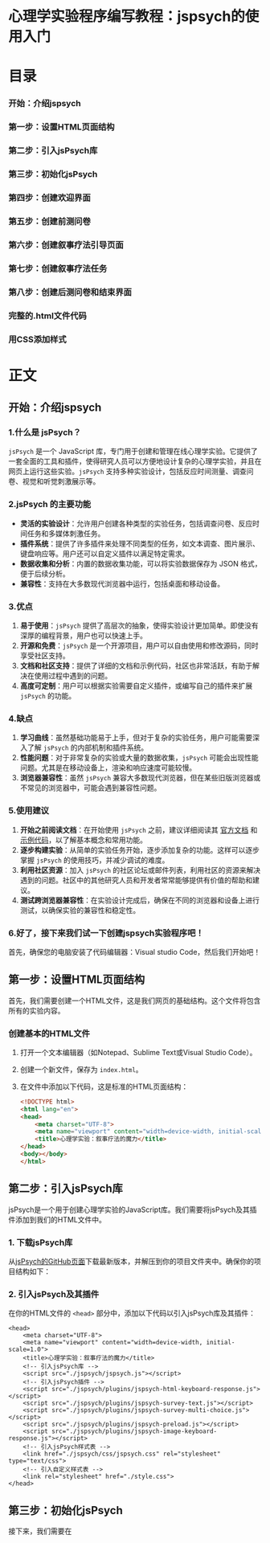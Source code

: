 # 心理学实验程序编写教程：jspsych的使用入门
# 目录

### 开始：介绍jspsych
### 第一步：设置HTML页面结构
### 第二步：引入jsPsych库
### 第三步：初始化jsPsych ##
### 第四步：创建欢迎界面 ##
### 第五步：创建前测问卷 ##
### 第六步：创建叙事疗法引导页面 ##
### 第七步：创建叙事疗法任务 ##
### 第八步：创建后测问卷和结束界面 ##
### 完整的.html文件代码 ##
### 用CSS添加样式 ###

# 正文
## 开始：介绍jspsych

### 1.什么是 jsPsych？

`jsPsych` 是一个 JavaScript 库，专门用于创建和管理在线心理学实验。它提供了一套全面的工具和插件，使得研究人员可以方便地设计复杂的心理学实验，并且在网页上运行这些实验。`jsPsych` 支持多种实验设计，包括反应时间测量、调查问卷、视觉和听觉刺激展示等。

### 2.jsPsych 的主要功能

- **灵活的实验设计**：允许用户创建各种类型的实验任务，包括调查问卷、反应时间任务和多媒体刺激任务。
- **插件系统**：提供了许多插件来处理不同类型的任务，如文本调查、图片展示、键盘响应等。用户还可以自定义插件以满足特定需求。
- **数据收集和分析**：内置的数据收集功能，可以将实验数据保存为 JSON 格式，便于后续分析。
- **兼容性**：支持在大多数现代浏览器中运行，包括桌面和移动设备。

### 3.优点

1. **易于使用**：`jsPsych` 提供了高层次的抽象，使得实验设计更加简单。即使没有深厚的编程背景，用户也可以快速上手。
2. **开源和免费**：`jsPsych` 是一个开源项目，用户可以自由使用和修改源码，同时享受社区支持。
3. **文档和社区支持**：提供了详细的文档和示例代码，社区也非常活跃，有助于解决在使用过程中遇到的问题。
4. **高度可定制**：用户可以根据实验需要自定义插件，或编写自己的插件来扩展 `jsPsych` 的功能。

### 4.缺点

1. **学习曲线**：虽然基础功能易于上手，但对于复杂的实验任务，用户可能需要深入了解 `jsPsych` 的内部机制和插件系统。
2. **性能问题**：对于非常复杂的实验或大量的数据收集，`jsPsych` 可能会出现性能问题。尤其是在移动设备上，渲染和响应速度可能较慢。
3. **浏览器兼容性**：虽然 `jsPsych` 兼容大多数现代浏览器，但在某些旧版浏览器或不常见的浏览器中，可能会遇到兼容性问题。

### 5.使用建议

1. **开始之前阅读文档**：在开始使用 `jsPsych` 之前，建议详细阅读其 [官方文档](https://www.jspsych.org/) 和 [示例代码](https://www.jspsych.org/examples/)，以了解基本概念和常用功能。
2. **逐步构建实验**：从简单的实验任务开始，逐步添加复杂的功能。这样可以逐步掌握 `jsPsych` 的使用技巧，并减少调试的难度。
3. **利用社区资源**：加入 `jsPsych` 的社区论坛或邮件列表，利用社区的资源来解决遇到的问题。社区中的其他研究人员和开发者常常能够提供有价值的帮助和建议。
4. **测试跨浏览器兼容性**：在实验设计完成后，确保在不同的浏览器和设备上进行测试，以确保实验的兼容性和稳定性。

### 6.好了，接下来我们试一下创建jspsych实验程序吧！

首先，确保您的电脑安装了代码编辑器：Visual studio Code，然后我们开始吧！

## 第一步：设置HTML页面结构

首先，我们需要创建一个HTML文件，这是我们网页的基础结构。这个文件将包含所有的实验内容。

### 创建基本的HTML文件

1. 打开一个文本编辑器（如Notepad、Sublime Text或Visual Studio Code）。
2. 创建一个新文件，保存为 `index.html`。
3. 在文件中添加以下代码，这是标准的HTML页面结构：

    ```html
    <!DOCTYPE html>
    <html lang="en">
    <head>
        <meta charset="UTF-8">
        <meta name="viewport" content="width=device-width, initial-scale=1.0">
        <title>心理学实验：叙事疗法的魔力</title>
    </head>
    <body></body>
    </html>
    ```
## 第二步：引入jsPsych库

jsPsych是一个用于创建心理学实验的JavaScript库。我们需要将jsPsych及其插件添加到我们的HTML文件中。

### 1. 下载jsPsych库

从[jsPsych的GitHub页面](https://github.com/jspsych/jsPsych)下载最新版本，并解压到你的项目文件夹中。确保你的项目结构如下：
### 2. 引入jsPsych及其插件

在你的HTML文件的 `<head>` 部分中，添加以下代码以引入jsPsych库及其插件：

```
<head>
    <meta charset="UTF-8">
    <meta name="viewport" content="width=device-width, initial-scale=1.0">
    <title>心理学实验：叙事疗法的魔力</title>
    <!-- 引入jsPsych库 -->
    <script src="./jspsych/jspsych.js"></script>
    <!-- 引入jsPsych插件 -->
    <script src="./jspsych/plugins/jspsych-html-keyboard-response.js"></script>
    <script src="./jspsych/plugins/jspsych-survey-text.js"></script>
    <script src="./jspsych/plugins/jspsych-survey-multi-choice.js"></script>
    <script src="./jspsych/plugins/jspsych-preload.js"></script>
    <script src="./jspsych/plugins/jspsych-image-keyboard-response.js"></script>
    <!-- 引入jsPsych样式表 -->
    <link href="./jspsych/css/jspsych.css" rel="stylesheet" type="text/css">
    <!-- 引入自定义样式表 -->
    <link rel="stylesheet" href="./style.css">
</head>
```
## 第三步：初始化jsPsych ##
接下来，我们需要在 <script> 标签中初始化jsPsych。这一步是在网页加载完毕后，准备好jsPsych运行所需的环境。

1. 初始化jsPsych
在HTML文件的 <body> 部分中，添加一个 <script> 标签，并在其中初始化jsPsych：
```
    <body></body>
    <script>
    const jsPsych = initJsPsych(); // 初始化jsPsych
    </script>
```
### 完整代码:
```
<!DOCTYPE html>
<html lang="en">
<head>
    <meta charset="UTF-8">
    <meta name="viewport" content="width=device-width, initial-scale=1.0">
    <title>心理学实验：叙事疗法的魔力</title><!-- 初始化html -->
    <script src="./jspsych/jspsych.js"></script>
    <script src="./jspsych/plugin-html-keyboard-response.js"></script>
    <script src="./jspsych/plugin-survey-text.js"></script>
    <script src="./jspsych/plugin-survey-multi-choice.js"></script>
    <script src="./jspsych/plugin-preload.js"></script>
    <script src="./jspsych/plugin-image-keyboard-response.js"></script><!-- 初始化jspsych -->
    <link href="./jspsych/jspsych.css" rel="stylesheet" type="text/css">
    <link rel="stylesheet" href="./style.css"> <!-- 初始化CSS文件 -->
</head>
<body></body>
<script>
     const jsPsych = initJsPsych();/* 初始化jsPsych */
</script>
```
代码解析：
- `<!DOCTYPE html>`声明文档类型为HTML5。
- `<html lang="en">`定义HTML文档的语言为英语。
- `<head>`包含文档的元数据（如文档标题和引用的CSS、JavaScript文件）。
- `<meta charset="UTF-8">`设置字符编码为UTF-8。
- `<meta name="viewport" content="width=device-width, initial-scale=1.0">`确保页面在不同设备上正常显示。
- `<title>`定义网页标题。
- `<script>`引入jsPsych库和相关插件。
- `<link>`引入jsPsych的CSS文件和自定义样式文件。
- `<body>`文档的主体内容。


## 第四步：创建欢迎界面 ##
现在我们可以开始创建实验的第一个部分——欢迎界面。这个界面将向参与者展示一个欢迎信息，并等待他们按下任意键继续，包括：
- 1.创建一个名为 welcome 的变量，用于存储欢迎界面的配置信息。

- 2.设置类型为 jsPsychHtmlKeyboardResponse，表示这是一个HTML键盘响应类型的任务。

- 3.在 stimulus 属性中，定义要显示的HTML内容。这段HTML内容将显示一段欢迎辞，并指导参与者按任意键开始实验。

在 <script> 标签中，添加以下代码来创建一个欢迎界面：

```
<script>
    const jsPsych = initJsPsych(); // 初始化jsPsych

    // 欢迎界面
    var welcome = {
        type: jsPsychHtmlKeyboardResponse,
        stimulus: `<p id="end"><span style="color:red;font-size:50px;align-items: center;"><br><br>欢迎参加本次心理学实验</span><br><br><br><br><br><br>
                   <span style="font-weight:bold">本实验的目的是想让您了解并体验一种心理咨询的方法：叙事疗法<br><br>请保证周围环境安静并用心思考作答,相信您会藉此体会到叙事疗法的乐趣。</span><br><br><br><br><br><br><br><br><br>您的数据将会被上传到安全保密的实验数据库，仅作科研用途<br>
                   感谢您参与我们的实验，如果您准备好了,请按<span style="color: red">任意键</span>开始实验吧!</p>`
    };

    // 运行实验
    jsPsych.run([welcome]);
</script>
```
## 第五步：创建前测问卷 ##
前测问卷将收集参与者在实验开始前的一些基本信息和情绪状态。这部分问卷将使用jsPsych的 jspsych-survey-text 和 jspsych-survey-multi-choice 插件。
### 1. 创建前测问卷的文本部分
首先，我们创建一个包含开放性问题的前测问卷部分，包括：
- 1. 创建一个名为 `pretest1` 的变量，用于存储前测问卷的配置信息。
- 2. 设置类型为 `jsPsychSurveyText`，表示这是一个文本输入类型的问卷。
- 3. 在 `preamble` 属性中，定义问卷的前言。
- 4. 在 `questions` 属性中，定义具体的问题列表，每个问题包括 `prompt`、`rows` 和 `columns` 属性，分别表示问题的提示文本、行数和列数。
- 5. 设置 `button_label` 属性为 '继续'，表示按钮的标签。
 代码如下：
```
<script>
    const jsPsych = initJsPsych(); // 初始化jsPsych

    // 欢迎界面
    var welcome = {
        type: jsPsychHtmlKeyboardResponse,
        stimulus: `<p id="end"><span style="color:red;font-size:50px;align-items: center;"><br><br>欢迎参加本次心理学实验</span><br><br><br><br><br><br>
                   <span style="font-weight:bold">本实验的目的是想让您了解并体验一种心理咨询的方法：叙事疗法<br><br>请保证周围环境安静并用心思考作答,相信您会藉此体会到叙事疗法的乐趣。</span><br><br><br><br><br><br><br><br><br>您的数据将会被上传到安全保密的实验数据库，仅作科研用途<br>
                   感谢您参与我们的实验，如果您准备好了,请按<span style="color: red">任意键</span>开始实验吧!</p>`
    };

    // 前测问卷文本部分
    var pretest1 = {
        type: jsPsychSurveyText,
        preamble: '首先,请填写以下问卷',
        questions: [
            {prompt: '1.最近,最困扰您的问题是：', rows: 2, columns: 100},
            {prompt: '2.可以详细聊聊吗?', rows: 6, columns: 100},
            {prompt: '3.每次出现这个问题,您内心都会产生怎样的感受呢?', rows: 6, columns: 100},
        ],
        button_label: '继续',
    };

    // 运行实验
    jsPsych.run([welcome, pretest1]);
</script>
```
### 2. 创建前测问卷的选择题部分
接下来，我们创建一个包含选择题的前测问卷部分，包括：
- 1. 创建一个名为 `pretest2` 的变量，用于存储前测指标的配置信息。
- 2. 设置类型为 `jsPsychSurveyMultiChoice`，表示这是一个多选类型的问卷。
- 3. 在 `preamble` 属性中，定义问卷的前言。
- 4. 在 `questions` 属性中，定义具体的问题列表，每个问题包括 `prompt`、`name`、`options`、`required` 和 `horizontal` 属性，分别表示问题的提示文本、名称、选项、是否必填和是否水平排列。
- 5. 设置 `button_label` 属性为 '继续'，表示按钮的标签。
  代码如下：
```
<script>
    // 前测问卷选择题部分
    var pretest2 = {
        type: jsPsychSurveyMultiChoice,
        preamble: '请选择：',
        questions: [
            {
                prompt: "1.现在,您的心情如何？(1~10程度逐渐升高,1是极其低落,10是非常愉悦)",
                name: 'mood1', 
                options: ['1', '2', '3', '4', '5', '6', '7', '8', '9', '10'],
                required: true
            },
            {
                prompt: "2.最近一周,您内心的压力感受如何？(1~10程度逐渐升高,1是没有压力,10是非常大的压力)",
                name: 'stress1', 
                options: ['1', '2', '3', '4', '5', '6', '7', '8', '9', '10'],
                required: true
            }
        ],
        button_label: '继续'
    };
</script>
```

## 第六步：创建叙事疗法引导页面 ##
接下来，我们创建一个页面，用于引导参与者进入叙事疗法的情境,和欢迎界面一样，这部分将使用jspsych-html-keyboard-response插件。
```
     var illustrate = {
      type: jsPsychHtmlKeyboardResponse,
      stimulus: `<p id = illustrate><br><br><br><br><br><br><br><br><span style ="font-weight:bold">我们听过的故事影响着我们的生活，而我们所讲的故事定义了我们自己。
                  <br><br>您的问题一定给您带来了诸多烦恼吧，现在，请您深呼吸并尽量放松。</span><br><br><br><br><br>
                  接下来我们将给您呈现一系列图片来转换您的注意力。<br>
                  请您给每个图片编<span style ="color: red">两个截然不同</span>的故事。<br><br>
                  每个故事编完之后再总结一下这张图片给您的感受吧!<br><br><br>
                  不需说出来,请用心体会叙事带来的力量......<br>
                  (按<span style ="color: red">任意键</span>开始)</p>
                  `
     };
```

## 第七步：创建叙事疗法任务 ##
在这一步中，我们将创建一个页面，呈现图片让被试自己编故事，编完按空格进入下一页面。这部分将使用jspsych-survey-text插件，包括：
- 1. 创建一个名为 `preload` 的变量，用于存储实验前加载资源的配置信息。
- 2. 设置类型为 `jsPsychPreload`，表示这是一个资源预加载任务，确保在实验开始前，所有必需的资源都已经加载完成。
- 3. 设置 `auto_preload` 属性为 `true`，表示自动加载所有需要的资源。
- 4. 创建名为 `image1` 的变量，用于存储显示第一张图片的配置信息。
- 5. 设置类型为 `jsPsychImageKeyboardResponse`，表示这是一个图像键盘响应类型的任务。
- 6. 在 `stimulus` 属性中，指定图片的路径。设置 `render_on_canvas` 为 `false`，表示不在画布上渲染图像，直接显示图片。
- 7. 设置 `choices` 属性为 `[' ']`，表示参与者按空格键继续。
- 8. 设置 `stimulus_width` 为 `800`，定义图像的宽度。
- 9. 在 `prompt` 属性中，定义显示的提示文本，指导参与者按空格键继续。
- 10. 创建名为 `image2` 的变量，用于存储显示第二张图片的配置信息。设置与 `image1` 类似的属性，确保显示第二张图片。
代码如下：
```
<script>
     var preload = {
      type: jsPsychPreload,
      auto_preload: true
     };
     
     var image1 = {
     type: jsPsychImageKeyboardResponse,
     stimulus: './Stimuli/images/image3.jpg',
     render_on_canvas: false,
     choices: [' '],
     stimulus_width:800,
     prompt:'<p>按空格键继续</p>'
     };

     var image2 = {
     type: jsPsychImageKeyboardResponse,
     stimulus: './Stimuli/images/image2.jpg',
     render_on_canvas: false,
     choices: [' '],
     stimulus_width:800,
     prompt:'<p>按空格键继续</p>'
     };
</script>
```


## 第八步：创建后测问卷和结束界面 ##
最后，我们创建一个后测问卷和结束界面，感谢参与者并告知他们实验结束。这部分和前测问卷与说明界面用到的插件一样，实现方法参考前面这两个部分。
代码如下：
```
   /* 后测问卷 */
     var Post_test1 = {
      type: jsPsychSurveyText,
      preamble: '<p id = Post_test_premble>叙事是一种力量,找到新的叙事,您就找到了新的力量源泉,也就有了解决问题的资源。下面,请仔细思考下面的问题:</p>',
      questions: [
       {prompt: '1.如果要给您的问题给一个命名,根据它带来的感受,您会把它命名成:(比如:小房间、瘪掉的气球、大黑狗等等)',rows:1,columns:120},
       {prompt: '2.问什么给予它这个名字,您能详细地定义一下它么?', rows:2,columns:120},
       {prompt: '3.结合前面叙事的经验,请问您可以从另一个角度来描述自己的问题吗?', rows:6,columns:120},
       {prompt: '4.如此,结合您以前成功经验,您觉得这个问题可以从哪些角度尝试着解决呢?', rows:6,columns:120},
        ],          
        button_label : '继续',
     };

     /* 后测指标 */
     var Post_test2 = {
      type: jsPsychSurveyMultiChoice,
      preamble: '<p id = Post_test2_preamble><span style = "color: red">恭喜您!</span><br><br>通过对叙事疗法的了解和一些的简单训练,您对您的问题又有了新的见解。在面对问题时,请带着这份知识和见解冷静地思考对策吧！<br><br>最后,请再做一次下面的选择:</p>',
      questions: [
      {
      prompt: "1.现在,您的心情如何？(1~10程度逐渐升高,1是极其低落,10是非常愉悦)",                                                
      name: 'mood2', 
      options: ['1', '2', '3', '4', '5', '6', '7', '8', '9', '10'], 
      required: true,
      horizontal: true
      },
      {
      prompt: "2.假设这个问题再次出现,您有多大把握可以成功解决它或者将它的影响降到最低？(1~10程度逐渐升高,1是完全无望,10是很有信心)", 
      name: 'confidence2', 
      options: ['1', '2', '3', '4', '5', '6', '7', '8', '9', '10'], 
      required: true,
      horizontal: true
      }, 
       ],
       button_label : '继续',
     };

     /* 结束界面 */
     var end = {
      type: jsPsychHtmlKeyboardResponse,
      stimulus: `<p id = end><span style = "color:red;font-size:50px;align-items: center;"><br><br>感谢您的参与!</span><br><br><br><br><br><br><br>
                 <span style ="font-weight:bold">叙事是每个人都会的技能,发现叙事的力量并利用它,能够将我们自己抽身于问题之外,我们的人生就会有无限种可能。</span>
                 <br><br><br><br><br><br><br><br><br><br>叙事疗法的经典书籍:《叙事治疗的力量：故事、知识、权力》——作者: [澳] 迈克尔·怀特 / [新西兰] 戴维·爱普斯顿<br>
                 如果有任何问题,欢迎与主试交流:kailiangge@yeah.net</p>
                  `,
      choices: "NO_KEYS",
     };
```

## 完整的.html文件代码 ##
最后，再加上按时间线运行的语句：Run使得实验可以跑起来，下面是将所有部分组合在一起的完整HTML代码：
```
<!DOCTYPE html>
<html lang="en">
<head>
    <meta charset="UTF-8">
    <meta name="viewport" content="width=device-width, initial-scale=1.0">
    <title>心理学实验：叙事疗法的魔力</title><!-- 初始化html -->
    <script src="./jspsych/jspsych.js"></script>
    <script src="./jspsych/plugin-html-keyboard-response.js"></script>
    <script src="./jspsych/plugin-survey-text.js"></script>
    <script src="./jspsych/plugin-survey-multi-choice.js"></script>
    <script src="./jspsych/plugin-preload.js"></script>
    <script src="./jspsych/plugin-image-keyboard-response.js"></script><!-- 初始化jspsych -->
    <link href="./jspsych/jspsych.css" rel="stylesheet" type="text/css">
    <link rel="stylesheet" href="./style.css"> <!-- 初始化CSS文件 -->
</head>
<body></body>
<script>
     const jsPsych = initJsPsych();/* 初始化jsPsych */
     
     /* 欢迎界面 */
     var welcome = {
      type: jsPsychHtmlKeyboardResponse,
      stimulus: `<p id = end><span style = "color:red;font-size:50px;align-items: center;"><br><br>欢迎参加本次心理学实验</span><br><br><br><br><br><br>
                 <span style ="font-weight:bold">本实验的目的是想让您了解并体验一种心理咨询的方法：叙事疗法<br><br>请保证周围环境安静并用心思考作答,相信您会藉此体会到叙事疗法的乐趣。</span><br><br><br><br><br><br><br><br><br>您的数据将会被上传到安全保密的实验数据库，仅作科研用途<br>
                 感谢您参与我们的实验，如果您准备好了,请按<span style ="color: red">任意键</span>开始实验吧!</p>
                  `
     };

     /* 前测问卷 */
     var pretest1 = {
      type: jsPsychSurveyText,
      preamble: '首先,请填写以下问卷',
      questions: [
       {prompt: '1.最近,最困扰您的问题是：',rows:2,columns:100},
       {prompt: '2.可以详细聊聊吗?', rows:6,columns:100},
       {prompt: '3.每次出现这个问题,您内心都会产生怎样的感受呢?', rows:6,columns:100},
        ],          
        button_label : '继续',
     };

     /* 前测指标 */
     var pretest2 = {
      type: jsPsychSurveyMultiChoice,
      preamble: '请选择：',
      questions: [
      {
      prompt: "1.现在,您的心情如何？(1~10程度逐渐升高,1是极其低落,10是非常愉悦)",                                                
      name: 'mood1', 
      options: ['1', '2', '3', '4', '5', '6', '7', '8', '9', '10'], 
      required: true,
      horizontal: true
      },
      {
      prompt: "2.假设这个问题再次出现,您有多大把握可以成功解决它或者将它的影响降到最低？(1~10程度逐渐升高,1是完全无望,10是很有信心)", 
      name: 'confidence1', 
      options: ['1', '2', '3', '4', '5', '6', '7', '8', '9', '10'], 
      required: true,
      horizontal: true
      }, 
       ],
       button_label : '继续',
     };

     /* 实验的说明 */
     var illustrate = {
      type: jsPsychHtmlKeyboardResponse,
      stimulus: `<p id = illustrate><br><br><br><br><br><br><br><br><span style ="font-weight:bold">我们听过的故事影响着我们的生活，而我们所讲的故事定义了我们自己。
                  <br><br>您的问题一定给您带来了诸多烦恼吧，现在，请您深呼吸并尽量放松。</span><br><br><br><br><br>
                  接下来我们将给您呈现一系列图片来转换您的注意力。<br>
                  请您给每个图片编<span style ="color: red">两个截然不同</span>的故事。<br><br>
                  每个故事编完之后再总结一下这张图片给您的感受吧!<br><br><br>
                  不需说出来,请用心体会叙事带来的力量......<br>
                  (按<span style ="color: red">任意键</span>开始)</p>
                  `
     };

     /* 进行实验 */
     var preload = {
      type: jsPsychPreload,
      auto_preload: true
     };
     
     var image1 = {
     type: jsPsychImageKeyboardResponse,
     stimulus: './Stimuli/images/image3.jpg',
     render_on_canvas: false,
     choices: [' '],
     stimulus_width:800,
     prompt:'<p>按空格键继续</p>'
     };

     var image2 = {
     type: jsPsychImageKeyboardResponse,
     stimulus: './Stimuli/images/image2.jpg',
     render_on_canvas: false,
     choices: [' '],
     stimulus_width:800,
     prompt:'<p>按空格键继续</p>'
     };

    /* 后测问卷 */
     var Post_test1 = {
      type: jsPsychSurveyText,
      preamble: '<p id = Post_test_premble>叙事是一种力量,找到新的叙事,您就找到了新的力量源泉,也就有了解决问题的资源。下面,请仔细思考下面的问题:</p>',
      questions: [
       {prompt: '1.如果要给您的问题给一个命名,根据它带来的感受,您会把它命名成:(比如:小房间、瘪掉的气球、大黑狗等等)',rows:1,columns:120},
       {prompt: '2.问什么给予它这个名字,您能详细地定义一下它么?', rows:2,columns:120},
       {prompt: '3.结合前面叙事的经验,请问您可以从另一个角度来描述自己的问题吗?', rows:6,columns:120},
       {prompt: '4.如此,结合您以前成功经验,您觉得这个问题可以从哪些角度尝试着解决呢?', rows:6,columns:120},
        ],          
        button_label : '继续',
     };

     /* 后测指标 */
     var Post_test2 = {
      type: jsPsychSurveyMultiChoice,
      preamble: '<p id = Post_test2_preamble><span style = "color: red">恭喜您!</span><br><br>通过对叙事疗法的了解和一些的简单训练,您对您的问题又有了新的见解。在面对问题时,请带着这份知识和见解冷静地思考对策吧！<br><br>最后,请再做一次下面的选择:</p>',
      questions: [
      {
      prompt: "1.现在,您的心情如何？(1~10程度逐渐升高,1是极其低落,10是非常愉悦)",                                                
      name: 'mood2', 
      options: ['1', '2', '3', '4', '5', '6', '7', '8', '9', '10'], 
      required: true,
      horizontal: true
      },
      {
      prompt: "2.假设这个问题再次出现,您有多大把握可以成功解决它或者将它的影响降到最低？(1~10程度逐渐升高,1是完全无望,10是很有信心)", 
      name: 'confidence2', 
      options: ['1', '2', '3', '4', '5', '6', '7', '8', '9', '10'], 
      required: true,
      horizontal: true
      }, 
       ],
       button_label : '继续',
     };

     /* 结束界面 */
     var end = {
      type: jsPsychHtmlKeyboardResponse,
      stimulus: `<p id = end><span style = "color:red;font-size:50px;align-items: center;"><br><br>感谢您的参与!</span><br><br><br><br><br><br><br>
                 <span style ="font-weight:bold">叙事是每个人都会的技能,发现叙事的力量并利用它,能够将我们自己抽身于问题之外,我们的人生就会有无限种可能。</span>
                 <br><br><br><br><br><br><br><br><br><br>叙事疗法的经典书籍:《叙事治疗的力量：故事、知识、权力》——作者: [澳] 迈克尔·怀特 / [新西兰] 戴维·爱普斯顿<br>
                 如果有任何问题,欢迎与主试交流:kailiangge@yeah.net</p>
                  `,
      choices: "NO_KEYS",
     };

     /* 按时间线运行 */
     jsPsych.run([welcome,pretest1,pretest2,illustrate, preload, image1,image2,Post_test1,Post_test2,end]);

</script>
</html>
```
## 用CSS添加样式 ##

### 1.什么是 CSS？

**CSS**（层叠样式表，Cascading Style Sheets）是一种用于描述 HTML 或 XML 文档（包括 SVG 和 XHTML）的样式的语言。CSS 控制网页的视觉呈现和布局，使得开发者可以在不改变文档结构的情况下调整其样式和布局。

### 2.CSS 的基本概念

1. **选择器**：选择器用于选择 HTML 元素，以便对这些元素应用样式。常见的选择器包括元素选择器（如 `p`）、类选择器（如 `.class-name`）、ID 选择器（如 `#id-name`）等。

2. **属性和属性值**：CSS 样式由属性和属性值组成。属性定义了要应用的样式，属性值则指定了样式的具体内容。例如，`color: red;` 这段 CSS 代码设置了文本颜色为红色。

3. **规则集**：CSS 规则集由选择器和声明块组成。声明块包含一个或多个属性和属性值对。规则集的语法如下：
   ```css
   selector {
       property: value;
       property: value;
   }
   ```

4. **层叠和继承**：CSS 的 "层叠" 和 "继承" 特性使得样式可以层叠和继承。例如，如果某个元素的特定样式没有被定义，它将会继承其父元素的样式。

### 3.CSS 的基本语法

CSS 规则的基本语法如下：

```css
selector {
    property: value;
}
```

### 示例

```css
/* 选择所有的 <h1> 元素 */
h1 {
    color: blue; /* 设置文本颜色为蓝色 */
    font-size: 24px; /* 设置字体大小为 24 像素 */
}

/* 选择所有具有 class="highlight" 的元素 */
.highlight {
    background-color: yellow; /* 设置背景颜色为黄色 */
    font-weight: bold; /* 设置字体加粗 */
}

/* 选择 ID 为 "header" 的元素 */
#header {
    text-align: center; /* 设置文本居中对齐 */
}
```

### 4.CSS 的优点

1. **分离内容和样式**：CSS 允许将文档的内容（HTML）与样式（CSS）分开，使得文档的结构更加清晰和易于维护。

2. **提高重用性**：通过定义样式类，可以在多个页面中重用相同的样式，提高了代码的重用性和一致性。

3. **响应式设计**：CSS 支持响应式设计，通过媒体查询（media queries）可以创建适应不同设备和屏幕尺寸的布局。

4. **提升用户体验**：CSS 提供了丰富的视觉效果，如动画、过渡效果等，可以显著提升用户体验。

## CSS 的缺点

1. **浏览器兼容性**：不同浏览器可能对 CSS 的支持程度有所不同，这可能导致跨浏览器显示不一致的问题。

2. **学习曲线**：虽然 CSS 基础易学，但高级特性和复杂布局可能需要较长的学习时间。

3. **性能问题**：大量的 CSS 规则和复杂的样式可能会影响网页的渲染性能。

### 5.使用建议

1. **使用外部样式表**：将 CSS 样式放在外部样式表中，而不是嵌入到 HTML 文件中，这样可以提高代码的可维护性和重用性。

2. **利用现代 CSS 特性**：使用 Flexbox 和 Grid 布局来创建响应式和灵活的布局，这些特性可以简化复杂的布局问题。

3. **编写可维护的代码**：遵循命名规范，保持 CSS 代码整洁和有序，便于团队协作和后期维护。

4. **测试跨浏览器兼容性**：确保在不同的浏览器和设备上测试样式，确保网页在各种环境下的正常显示。

### 6.编写CSS样式表`style.css`文件

注意：`#`用来选择某ID，`.`用来选择某Class.

更多的控制方法可以在下面的网站中翻找：[www.w3school.com.cn](www.w3school.com.cn)，这里只是做一个示范

在style.css文件中打出如下代码来选择对应元素并修改实验的样式：

```
/* 定义页面和刺激的flexbox属性 */
body {
    display: flex;
    justify-content: center;
    align-items: center;
    background-color: white;
    height: 100vh;
    width: 100vw;
    margin: 0;
}
#jspsych-content {
    display: flex;
    flex-direction: column;
    justify-content: center;
    align-items: center;
    background-color: white;
    height: 100vh;
    width: 100vw;
    margin: 0;
}

/* 欢迎界面 */
/* #welcome {
    color : black;
    justify-content: center;
    align-items: center;
    background-color: white;
    font-size:  20px;
    height: 600px;
} */

/* 问卷1界面 */
#jspsych-survey-text-preamble {
    color : black;
    background-color: white;
    font-size:  30px;
    font-weight: bold;
    height: 50px;
}
.jspsych-survey-text{
    text-align: left;
    margin: 5px;
}
#input-0{
    font-family: Arial, Helvetica, sans-serif;
    font-size:  15px;
}
#input-1{
    font-family: Arial, Helvetica, sans-serif;
    font-size:  15px;
}
#input-2{
    font-family: Arial, Helvetica, sans-serif;
    font-size:  15px;
}
 
/* 选择1界面 */
#jspsych-survey-multi-choice-preamble{
    color : black;
    background-color: white;
    font-size:  30px;
    font-weight: bold;
    height: 50px;
}
p.jspsych-survey-multi-choice-text.survey-multi-choice{
    text-align: left;
    white-space: wrap;
}
.jspsych-survey-multi-choice-option{
    display: flex;
    flex-wrap: wrap;
}

/* 说明1界面 */
#illustrate{
    color : black;
    justify-content: center;
    align-items: center;
    background-color: white;
    font-size:  20px;
    height: 600px;
}

/* 问卷2界面 */
#Post_test_premble {
    color : black;
    background-color: white;
    font-size:  20px;
    font-weight: bold;
    height: 50px;
}
#input-3{
    font-family: Arial, Helvetica, sans-serif;
    font-size:  15px;
}

/* 选择2界面 */
#Post_test2_preamble{
    color : black;
    background-color: white;
    font-size:  20px;
    font-weight: bold;
    height: 50px;
    position: relative;
    bottom: 100px;
}
```






